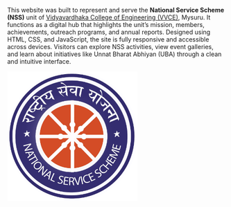 This website was built to represent and serve the **National Service Scheme (NSS)** unit of [Vidyavardhaka College of Engineering (VVCE)](https://vvce.ac.in/), Mysuru. It functions as a digital hub that highlights the unit’s mission, members, achievements, outreach programs, and annual reports. Designed using HTML, CSS, and JavaScript, the site is fully responsive and accessible across devices. Visitors can explore NSS activities, view event galleries, and learn about initiatives like Unnat Bharat Abhiyan (UBA) through a clean and intuitive interface.
<p align="left">
  <img src="https://github.com/yashwanths814/NSS-Website/blob/main/images/nss1.png" alt="NSS Logo" width="300">
</p>
